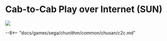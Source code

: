 # Cab-to-Cab Play over Internet (SUN)
<img src="/img/chunithm/sdhd/sun.png">

--8<-- "docs/games/sega/chunithm/common/chusan/c2c.md"
